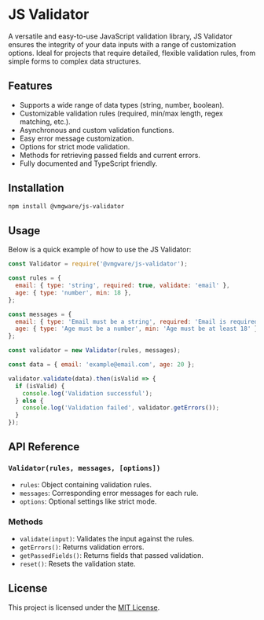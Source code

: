 # JS Validator

A versatile and easy-to-use JavaScript validation library, JS Validator ensures the integrity of your data inputs with a range of customization options. Ideal for projects that require detailed, flexible validation rules, from simple forms to complex data structures.

## Features

- Supports a wide range of data types (string, number, boolean).
- Customizable validation rules (required, min/max length, regex matching, etc.).
- Asynchronous and custom validation functions.
- Easy error message customization.
- Options for strict mode validation.
- Methods for retrieving passed fields and current errors.
- Fully documented and TypeScript friendly.

## Installation

```bash
npm install @vmgware/js-validator
```

## Usage

Below is a quick example of how to use the JS Validator:

```javascript
const Validator = require('@vmgware/js-validator');

const rules = {
  email: { type: 'string', required: true, validate: 'email' },
  age: { type: 'number', min: 18 },
};

const messages = {
  email: { type: 'Email must be a string', required: 'Email is required', validate: 'Invalid email' },
  age: { type: 'Age must be a number', min: 'Age must be at least 18' },
};

const validator = new Validator(rules, messages);

const data = { email: 'example@email.com', age: 20 };

validator.validate(data).then(isValid => {
  if (isValid) {
    console.log('Validation successful');
  } else {
    console.log('Validation failed', validator.getErrors());
  }
});
```

## API Reference

### `Validator(rules, messages, [options])`

- `rules`: Object containing validation rules.
- `messages`: Corresponding error messages for each rule.
- `options`: Optional settings like strict mode.

### Methods

- `validate(input)`: Validates the input against the rules.
- `getErrors()`: Returns validation errors.
- `getPassedFields()`: Returns fields that passed validation.
- `reset()`: Resets the validation state.

## License

This project is licensed under the [MIT License](LICENSE).
